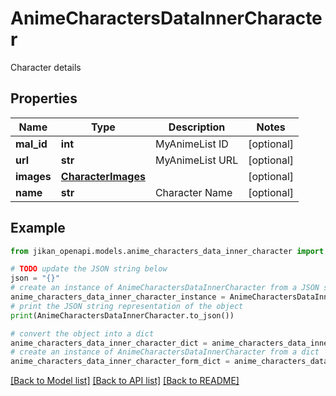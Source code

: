 # AnimeCharactersDataInnerCharacter

Character details

## Properties

Name | Type | Description | Notes
------------ | ------------- | ------------- | -------------
**mal_id** | **int** | MyAnimeList ID | [optional] 
**url** | **str** | MyAnimeList URL | [optional] 
**images** | [**CharacterImages**](CharacterImages.md) |  | [optional] 
**name** | **str** | Character Name | [optional] 

## Example

```python
from jikan_openapi.models.anime_characters_data_inner_character import AnimeCharactersDataInnerCharacter

# TODO update the JSON string below
json = "{}"
# create an instance of AnimeCharactersDataInnerCharacter from a JSON string
anime_characters_data_inner_character_instance = AnimeCharactersDataInnerCharacter.from_json(json)
# print the JSON string representation of the object
print(AnimeCharactersDataInnerCharacter.to_json())

# convert the object into a dict
anime_characters_data_inner_character_dict = anime_characters_data_inner_character_instance.to_dict()
# create an instance of AnimeCharactersDataInnerCharacter from a dict
anime_characters_data_inner_character_form_dict = anime_characters_data_inner_character.from_dict(anime_characters_data_inner_character_dict)
```
[[Back to Model list]](../README.md#documentation-for-models) [[Back to API list]](../README.md#documentation-for-api-endpoints) [[Back to README]](../README.md)


